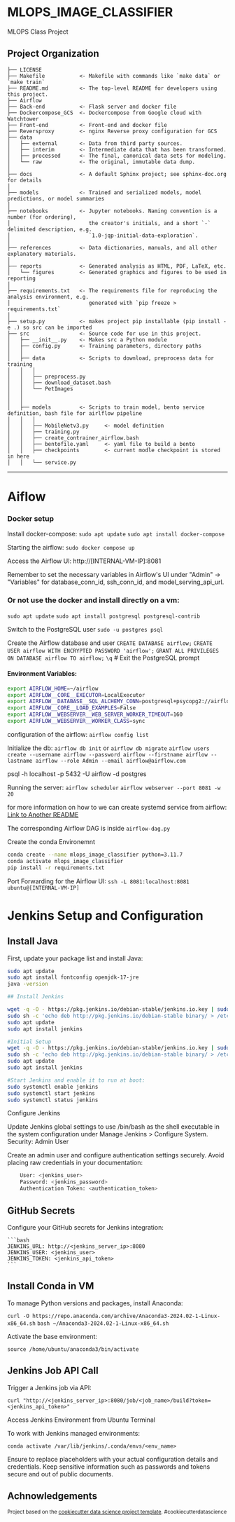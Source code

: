 MLOPS_IMAGE_CLASSIFIER
==============================

MLOPS Class Project

Project Organization
------------

    ├── LICENSE
    ├── Makefile           <- Makefile with commands like `make data` or `make train`
    ├── README.md          <- The top-level README for developers using this project.
    ├── Airflow            
    ├── Back-end           <- Flask server and docker file
    ├── Dockercompose_GCS  <- Dockercompose from Google cloud with Watchtower 
    ├── Front-end          <- Front-end and docker file 
    ├── Reversproxy        <- nginx Reverse proxy configuration for GCS
    ├── data
    │   ├── external       <- Data from third party sources.
    │   ├── interim        <- Intermediate data that has been transformed.
    │   ├── processed      <- The final, canonical data sets for modeling.
    │   └── raw            <- The original, immutable data dump.
    │
    ├── docs               <- A default Sphinx project; see sphinx-doc.org for details
    │
    ├── models             <- Trained and serialized models, model predictions, or model summaries
    │
    ├── notebooks          <- Jupyter notebooks. Naming convention is a number (for ordering),
    │                         the creator's initials, and a short `-` delimited description, e.g.
    │                         `1.0-jqp-initial-data-exploration`.
    │
    ├── references         <- Data dictionaries, manuals, and all other explanatory materials.
    │
    ├── reports            <- Generated analysis as HTML, PDF, LaTeX, etc.
    │   └── figures        <- Generated graphics and figures to be used in reporting
    │
    ├── requirements.txt   <- The requirements file for reproducing the analysis environment, e.g.
    │                         generated with `pip freeze > requirements.txt`
    │
    ├── setup.py           <- makes project pip installable (pip install -e .) so src can be imported
    ├── src                <- Source code for use in this project.
    │   ├── __init__.py    <- Makes src a Python module
    │   ├── config.py      <- Training parameters, directory paths
    │   │
    │   ├── data           <- Scripts to download, preprocess data for training
    │   │   │
    │   │   ├── preprocess.py 
    │   │   ├── download_dataset.bash  
    │   │   └── PetImages
    │   │
    │   │
    │   ├── models         <- Scripts to train model, bento service definition, bash file for airlflow pipeline
    │   │   │                
    │   │   ├── MobileNetv3.py     <- model definition
    │   │   ├── training.py 
    │   │   ├── create_contrainer_airflow.bash
    │   │   ├── bentofile.yaml     <- yaml file to build a bento
    │   │   ├── checkpoints        <- current modle checkpoint is stored in here
    │   │   └── service.py


--------




# Aiflow

### Docker setup
Install docker-compose:
`sudo apt update`
`sudo apt install docker-compose`


Starting the airflow:
`sudo docker compose up`

Access the Airflow UI:
http://[INTERNAL-VM-IP]:8081

Remember to set the necessary variables in Airflow's UI under "Admin" -> "Variables" for database_conn_id, ssh_conn_id, and model_serving_api_url.

### Or not use the docker and install directly on a vm:
`sudo apt update`
`sudo apt install postgresql postgresql-contrib`

Switch to the PostgreSQL user
`sudo -u postgres psql`

Create the Airflow database and user
`CREATE DATABASE airflow;`
`CREATE USER airflow WITH ENCRYPTED PASSWORD 'airflow';`
`GRANT ALL PRIVILEGES ON DATABASE airflow TO airflow;`
`\q`  # Exit the PostgreSQL prompt



#### Environment Variables:
```bash
export AIRFLOW_HOME=~/airflow
export AIRFLOW__CORE__EXECUTOR=LocalExecutor
export AIRFLOW__DATABASE__SQL_ALCHEMY_CONN=postgresql+psycopg2://airflow:airflow@localhost/airflow
export AIRFLOW__CORE__LOAD_EXAMPLES=False
export AIRFLOW__WEBSERVER__WEB_SERVER_WORKER_TIMEOUT=160
export AIRFLOW__WEBSERVER__WORKER_CLASS=sync
```


configuration of the airflow:
`airflow config list`


Initialize the db:
`airflow db init` or `airflow db migrate`
`airflow users create --username airflow --password airflow --firstname airflow --lastname airflow --role Admin --email airflow@airflow.com`


psql -h localhost -p 5432 -U airflow -d postgres

Running the server:
`airflow scheduler`
`airflow webserver --port 8081 -w 20`

for more information on how to we can create systemd service from airflow:
[Link to Another README](./Airflow/README.md)

The corresponding Airflow DAG is inside `airflow-dag.py`

Create the conda Environemnt
```bash
conda create --name mlops_image_classifier python=3.11.7
conda activate mlops_image_classifier
pip install -r requirements.txt
```


Port Forwarding for the Airflow UI:
`ssh -L 8081:localhost:8081 ubuntu@[INTERNAL-VM-IP]`



# Jenkins Setup and Configuration

## Install Java
First, update your package list and install Java:
```bash
sudo apt update
sudo apt install fontconfig openjdk-17-jre
java -version

## Install Jenkins

wget -q -O - https://pkg.jenkins.io/debian-stable/jenkins.io.key | sudo apt-key add -
sudo sh -c 'echo deb http://pkg.jenkins.io/debian-stable binary/ > /etc/apt/sources.list.d/jenkins.list'
sudo apt update
sudo apt install jenkins

#Initial Setup
wget -q -O - https://pkg.jenkins.io/debian-stable/jenkins.io.key | sudo apt-key add -
sudo sh -c 'echo deb http://pkg.jenkins.io/debian-stable binary/ > /etc/apt/sources.list.d/jenkins.list'
sudo apt update
sudo apt install jenkins

#Start Jenkins and enable it to run at boot:
sudo systemctl enable jenkins
sudo systemctl start jenkins
sudo systemctl status jenkins

```

Configure Jenkins

Update Jenkins global settings to use /bin/bash as the shell executable in the system configuration under Manage Jenkins > Configure System.
Security: Admin User

Create an admin user and configure authentication settings securely. Avoid placing raw credentials in your documentation:
```bash 
    User: <jenkins_user>
    Password: <jenkins_password>
    Authentication Token: <authentication_token>
```
## GitHub Secrets

Configure your GitHub secrets for Jenkins integration:

    ```bash 
    JENKINS_URL: http://<jenkins_server_ip>:8080
    JENKINS_USER: <jenkins_user>
    JENKINS_TOKEN: <jenkins_api_token> 
    ```

## Install Conda in VM

To manage Python versions and packages, install Anaconda:

`curl -O https://repo.anaconda.com/archive/Anaconda3-2024.02-1-Linux-x86_64.sh`
`bash ~/Anaconda3-2024.02-1-Linux-x86_64.sh`

Activate the base environment:

`source /home/ubuntu/anaconda3/bin/activate`

## Jenkins Job API Call

Trigger a Jenkins job via API:

`curl "http://<jenkins_server_ip>:8080/job/<job_name>/build?token=<jenkins_api_token>"`

Access Jenkins Environment from Ubuntu Terminal

To work with Jenkins managed environments:

`conda activate /var/lib/jenkins/.conda/envs/<env_name>`

Ensure to replace placeholders with your actual configuration details and credentials. Keep sensitive information such as passwords and tokens secure and out of public documents.



## Achnowledgements
<p><small>Project based on the <a target="_blank" href="https://drivendata.github.io/cookiecutter-data-science/">cookiecutter data science project template</a>. #cookiecutterdatascience</small></p>
